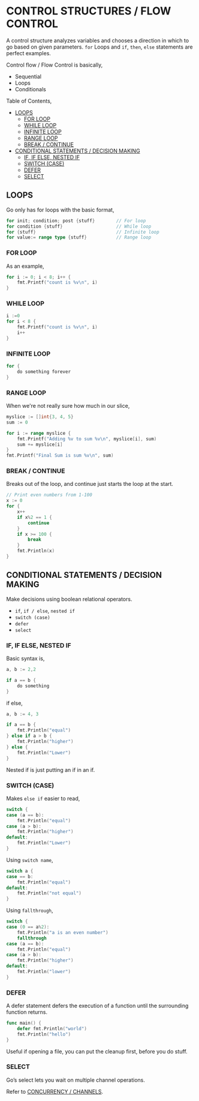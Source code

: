 # CONTROL STRUCTURES / FLOW CONTROL

A control structure analyzes variables and chooses a direction
in which to go based on given parameters.
`for` Loops and `if`, `then`, `else` statements are perfect examples.

Control flow / Flow Control is basically,

* Sequential
* Loops
* Conditionals

Table of Contents,

* [LOOPS](https://github.com/JeffDeCola/my-cheat-sheets/tree/master/software/development/languages/go-cheat-sheet/control-structure-flow-control.md#loops)
  * [FOR LOOP](https://github.com/JeffDeCola/my-cheat-sheets/tree/master/software/development/languages/go-cheat-sheet/control-structure-flow-control.md#for-loop)
  * [WHILE LOOP](https://github.com/JeffDeCola/my-cheat-sheets/tree/master/software/development/languages/go-cheat-sheet/control-structure-flow-control.md#while-loop)
  * [INFINITE LOOP](https://github.com/JeffDeCola/my-cheat-sheets/tree/master/software/development/languages/go-cheat-sheet/control-structure-flow-control.md#infinite-loop)
  * [RANGE LOOP](https://github.com/JeffDeCola/my-cheat-sheets/tree/master/software/development/languages/go-cheat-sheet/control-structure-flow-control.md#range-loop)
  * [BREAK / CONTINUE](https://github.com/JeffDeCola/my-cheat-sheets/tree/master/software/development/languages/go-cheat-sheet/control-structure-flow-control.md#break--continue)
* [CONDITIONAL STATEMENTS /  DECISION MAKING](https://github.com/JeffDeCola/my-cheat-sheets/tree/master/software/development/languages/go-cheat-sheet/control-structure-flow-control.md#conditional-statements---decision-making)
  * [IF, IF ELSE, NESTED IF](https://github.com/JeffDeCola/my-cheat-sheets/tree/master/software/development/languages/go-cheat-sheet/control-structure-flow-control.md#if-if-else-nested-if)
  * [SWITCH (CASE)](https://github.com/JeffDeCola/my-cheat-sheets/tree/master/software/development/languages/go-cheat-sheet/control-structure-flow-control.md#switch-case)
  * [DEFER](https://github.com/JeffDeCola/my-cheat-sheets/tree/master/software/development/languages/go-cheat-sheet/control-structure-flow-control.md#defer)
  * [SELECT](https://github.com/JeffDeCola/my-cheat-sheets/tree/master/software/development/languages/go-cheat-sheet/control-structure-flow-control.md#select)

## LOOPS

Go only has for loops with the basic format,

```go
for init; condition; post {stuff}        // For loop
for condition {stuff}                    // While loop
for {stuff}                              // Infinite loop
for value:= range type {stuff}           // Range loop
```

### FOR LOOP

As an example,

```go
for i := 0; i < 8; i++ {
    fmt.Printf("count is %v\n", i)
}
```

### WHILE LOOP

```go
i :=0
for i < 8 {
    fmt.Printf("count is %v\n", i)
    i++
}
```

### INFINITE LOOP

```go
for {
    do something forever
}
```

### RANGE LOOP

When we're not really sure how much in our slice,

```go
myslice := []int{3, 4, 5}
sum := 0

for i := range myslice {
    fmt.Printf("Adding %v to sum %v\n", myslice[i], sum)
    sum += myslice[i]
}
fmt.Printf("Final Sum is sum %v\n", sum)
```

### BREAK / CONTINUE

Breaks out of the loop, and continue just starts
the loop at the start.

```go
// Print even numbers from 1-100
x := 0
for {
    x++
    if x%2 == 1 {
        continue
    }
    if x >= 100 {
        break
    }
    fmt.Println(x)
}
```

## CONDITIONAL STATEMENTS /  DECISION MAKING

Make decisions using boolean relational operators.

* `if`, `if / else`, `nested if`
* `switch (case)`
* `defer`
* `select`

### IF, IF ELSE, NESTED IF

Basic syntax is,

```go
a, b := 2,2

if a == b {
    do something
}
```

if else,

```go
a, b := 4, 3

if a == b {
    fmt.Println("equal")
} else if a > b {
    fmt.Println("higher")
} else {
    fmt.Println("Lower")
}
```

Nested if is just putting an if in an if.

### SWITCH (CASE)

Makes `else if` easier to read,

```go
switch {
case (a == b):
    fmt.Println("equal")
case (a > b):
    fmt.Println("higher")
default:
    fmt.Println("Lower")
}
```

Using `switch name`,

```go
switch a {
case == b:
    fmt.Println("equal")
default:
    fmt.Println("not equal")
}
```

Using `fallthrough`,

```go
switch {
case (0 == a%2):
    fmt.Println("a is an even number")
    fallthrough
case (a == b):
    fmt.Println("equal")
case (a > b):
    fmt.Println("higher")
default:
    fmt.Println("lower")
}
```

### DEFER

A defer statement defers the execution of a function until the surrounding
function returns.

```go
func main() {
    defer fmt.Println("world")
    fmt.Println("hello")
}
```

Useful if opening a file, you can put the cleanup first, before you do stuff.

### SELECT

Go’s select lets you wait on multiple channel operations.

Refer to
[CONCURRENCY / CHANNELS](https://github.com/JeffDeCola/my-cheat-sheets/blob/master/software/development/languages/go-cheat-sheet/concurrency-channels.md).
